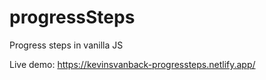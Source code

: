 # progressSteps
Progress steps in vanilla JS

Live demo:
https://kevinsvanback-progressteps.netlify.app/
